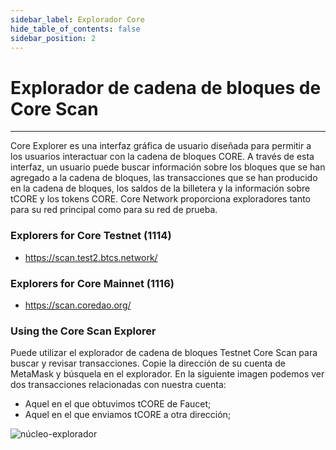 ```yaml
---
sidebar_label: Explorador Core
hide_table_of_contents: false
sidebar_position: 2
---
```


# Explorador de cadena de bloques de Core Scan

---

Core Explorer es una interfaz gráfica de usuario diseñada para permitir a los usuarios interactuar con la cadena de bloques CORE. A través de esta interfaz, un usuario puede buscar información sobre los bloques que se han agregado a la cadena de bloques, las transacciones que se han producido en la cadena de bloques, los saldos de la billetera y la información sobre tCORE y los tokens CORE. Core Network proporciona exploradores tanto para su red principal como para su red de prueba.

### Explorers for Core Testnet (1114)

- https://scan.test2.btcs.network/

### Explorers for Core Mainnet (1116)

- https://scan.coredao.org/

### Using the Core Scan Explorer

Puede utilizar el explorador de cadena de bloques Testnet Core Scan para buscar y revisar transacciones. Copie la dirección de su cuenta de MetaMask y búsquela en el explorador. En la siguiente imagen podemos ver dos transacciones relacionadas con nuestra cuenta:

- Aquel en el que obtuvimos tCORE de Faucet;
- Aquel en el que enviamos tCORE a otra dirección;

![núcleo-explorador](../../static/img/core-explorer.png)
